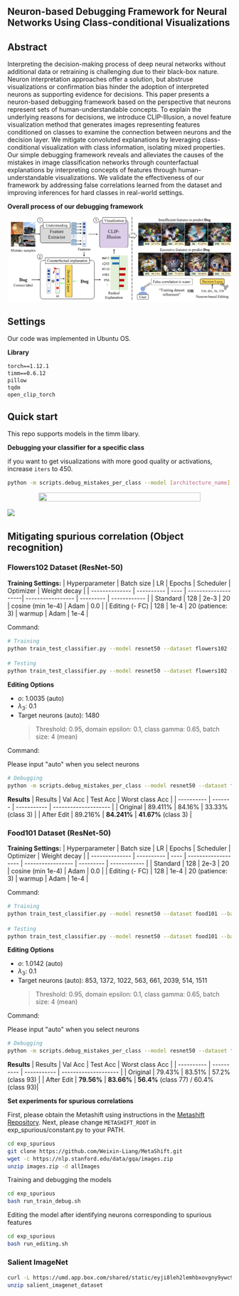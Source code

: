 ## Neuron-based Debugging Framework for Neural Networks Using Class-conditional Visualizations
 
 ## Abstract

 Interpreting the decision-making process of deep neural networks without additional data or retraining is challenging due to their black-box nature. Neuron interpretation approaches offer a solution, but abstruse visualizations or confirmation bias hinder the adoption of interpreted neurons as supporting evidence for decisions. This paper presents a neuron-based debugging framework based on the perspective that neurons represent sets of human-understandable concepts. To explain the underlying reasons for decisions, we introduce CLIP-Illusion, a novel feature visualization method that generates images representing features conditioned on classes to examine the connection between neurons and the decision layer. We mitigate convoluted explanations by leveraging class-conditional visualization with class information, isolating mixed properties. Our simple debugging framework reveals and alleviates the causes of the mistakes in image classification networks through counterfactual explanations by interpreting concepts of features through human-understandable visualizations. We validate the effectiveness of our framework by addressing false correlations learned from the dataset and improving inferences for hard classes in real-world settings.

 **Overall process of our debugging framework**

![Framework](./figures/framework.png)

## Settings
Our code was implemented in Ubuntu OS.

**Library**
~~~
torch==1.12.1
timm==0.6.12
pillow
tqdm
open_clip_torch
~~~

## Quick start

This repo supports models in the timm libary.

**Debugging your classifier for a specific class**

if you want to get visualizations with more good quality or activations, increase `iters` to 450.

~~~bash
python -m scripts.debug_mistakes_per_class --model [architecture_name] --dataset [dataset_name] --ckpt_path [mode_checkpoint_path] --domain [defined_class_library] --class_idx [target_class_index] --domain_eps 0.1 --class_gamma 0.65
~~~~

<p align="center"><img src="./figures/demo.gif" width="85%" height="85%"></p>

![](figures/git_figs.png)

## Mitigating spurious correlation (Object recognition)

### Flowers102 Dataset (ResNet-50)

**Training Settings:**
| Hyperparameter | Batch size | LR   | Epochs              | Scheduler         | Optimizer | Weight decay |
| -------------- | ---------- | ---- | --------------------| ----------------- | --------- | ------------ |
| Standard       | 128        | 2e-3 | 20                  | cosine (min 1e-4) | Adam      | 0.0          |
| Editing (- FC) | 128        | 1e-4 | 20 (patience: 3)    | warmup            | Adam      | 1e-4         |

Command:
~~~bash
# Training
python train_test_classifier.py --model resnet50 --dataset flowers102 --batch_size 128 --lr 2e-3 --eta_min_lr 1e-4 --optim adam --num_epochs 20 --device [device_id]

# Testing
python train_test_classifier.py --model resnet50 --dataset flowers102 --batch_size 128 --test_only --ckpt_path ckpt/flowers102_resnet50/best_model.pt --device [device_id]
~~~

**Editing Options**
+ $o$: 1.0035 (auto)
+ $\lambda_3$: 0.1
+ Target neurons (auto): 1480
    > Threshold: 0.95, domain epsilon: 0.1, class gamma: 0.65, batch size: 4 (mean)

Command:

Please input "auto" when you select neurons

~~~bash
# Debugging
python -m scripts.debug_mistakes_per_class --model resnet50 --dataset flowers102 --ckpt_path ckpt/flowers102_resnet50/best_model.pt --domain flowers --class_idx 3 --class_gamma 0.65 --domain_eps 0.1
~~~

**Results**
| Results    | Val Acc | Test Acc    | Worst class Acc      |
| ---------- | ------- | ----------- | -------------------- |
| Original   | 89.411% | 84.16%      | 33.33% (class 3)     |
| After Edit | 89.216% | **84.241%** | **41.67%** (class 3) |


### Food101 Dataset (ResNet-50)

**Training Settings:**
| Hyperparameter | Batch size | LR   | Epochs              | Scheduler         | Optimizer | Weight decay |
| -------------- | ---------- | ---- | ------------------- | ----------------- | --------- | ------------ |
| Standard       | 128        | 2e-3 | 20                  | cosine (min 1e-4) | Adam      | 0.0          |
| Editing (- FC) | 128        | 1e-4 | 20 (patience: 3)    | warmup            | Adam      | 1e-4         |

Command:
~~~bash
# Training
python train_test_classifier.py --model resnet50 --dataset food101 --batch_size 128 --lr 2e-3 --eta_min_lr 1e-4 --optim adam --num_epochs 20 --device [device_id]

# Testing
python train_test_classifier.py --model resnet50 --dataset food101 --batch_size 128 --test_only --ckpt_path ckpt/food101_resnet50/best_model.pt --device [device_id]
~~~

**Editing Options**
+ $o$: 1.0142 (auto)
+ $\lambda_3$: 0.1
+ Target neurons (auto): 853, 1372, 1022, 563, 661, 2039, 514, 1511
    > Threshold: 0.95, domain epsilon: 0.1, class gamma: 0.65, batch size: 4 (mean)

Command:

Please input "auto" when you select neurons

~~~bash
# Debugging
python -m scripts.debug_mistakes_per_class --model resnet50 --dataset food101 --ckpt_path ckpt/food101_resnet50/best_model.pt --domain food --class_idx 93 --class_gamma 0.65 --domain_eps 0.1
~~~

**Results**
| Results    | Val Acc    | Test Acc    | Worst class Acc      |
| ---------- | ---------- | ----------- | -------------------- |
| Original   | 79.43%     | 83.51%      | 57.2% (class 93)     |
| After Edit | **79.56%** | **83.66%** | **56.4%** (class 77) / 60.4% (class 93)|


**Set experiments for spurious correlations**

First, please obtain the Metashift using instructions in the [Metashift Repository](https://github.com/Weixin-Liang/MetaShift/).
Next, please change `METASHIFT_ROOT` in exp_spurious/constant.py to your PATH.

~~~bash
cd exp_spurious
git clone https://github.com/Weixin-Liang/MetaShift.git
wget -c https://nlp.stanford.edu/data/gqa/images.zip
unzip images.zip -d allImages
~~~

Training and debugging the models
~~~bash
cd exp_spurious
bash run_train_debug.sh
~~~

Editing the model after identifying neurons corresponding to spurious features
~~~bash
cd exp_spurious
bash run_editing.sh
~~~

### Salient ImageNet

~~~bash
curl -L https://umd.app.box.com/shared/static/eyji8leh2lemhbxovgny9ywc9is53ibr -o salient_imagenet_dataset.zip
unzip salient_imagenet_dataset
~~~